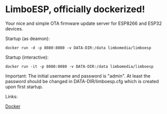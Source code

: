 LimboESP, officially dockerized!
======
Your nice and simple OTA firmware update server for ESP8266 and ESP32 devices.

Startup (as deamon):

    docker run -d -p 8080:8080 -v DATA-DIR:/data limbomedia/limboesp

Startup (interactive):

    docker run -it -p 8080:8080 -v DATA-DIR:/data limbomedia/limboesp

Important:
The initial username and password is "admin". At least the password should be changed in DATA-DIR/limboesp.cfg which is created upon first startup.

Links:

[Docker](https://hub.docker.com/r/limbomedia/limboesp/)
